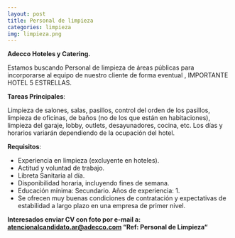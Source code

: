 ```yaml
---
layout: post
title: Personal de limpieza
categories: limpieza
img: limpieza.png
---
```


**Adecco Hoteles y Catering.**

Estamos buscando Personal de limpieza de áreas públicas para incorporarse al equipo de nuestro cliente de forma eventual , IMPORTANTE HOTEL 5 ESTRELLAS.

**Tareas Principales**:

Limpieza de salones, salas, pasillos, control del orden de los pasillos, limpieza de oficinas, de baños (no de los que están en habitaciones), limpieza del garaje, lobby, outlets, desayunadores, cocina, etc. Los días y horarios variarán dependiendo de la ocupación del hotel.


**Requisitos**:

- Experiencia en limpieza (excluyente en hoteles).
- Actitud y voluntad de trabajo.
- Libreta Sanitaria al día.
- Disponibilidad horaria, incluyendo fines de semana. 
- Educación mínima: Secundario. Años de experiencia: 1.
- Se ofrecen muy buenas condiciones de contratación y expectativas de estabilidad a largo plazo en una empresa de primer nivel.
 

**Interesados enviar CV con foto por e-mail a: atencionalcandidato.ar@adecco.com
“Ref: Personal de Limpieza“**
